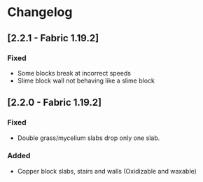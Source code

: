 # Changelog

## [2.2.1 - Fabric 1.19.2]

### Fixed
- Some blocks break at incorrect speeds
- Slime block wall not behaving like a slime block

## [2.2.0 - Fabric 1.19.2]

### Fixed
- Double grass/mycelium slabs drop only one slab.

### Added
- Copper block slabs, stairs and walls (Oxidizable and waxable)